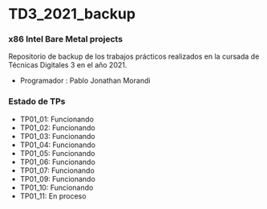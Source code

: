 # TD3_2021_backup
### x86 Intel  Bare Metal projects

Repositorio de backup de los trabajos prácticos realizados en la cursada de Técnicas Digitales 3 en el año 2021.

- Programador : Pablo Jonathan Morandi

### Estado de TPs

- TP01_01: Funcionando
- TP01_02: Funcionando
- TP01_03: Funcionando
- TP01_04: Funcionando
- TP01_05: Funcionando
- TP01_06: Funcionando
- TP01_07: Funcionando
- TP01_09: Funcionando
- TP01_10: Funcionando
- TP01_11: En proceso
